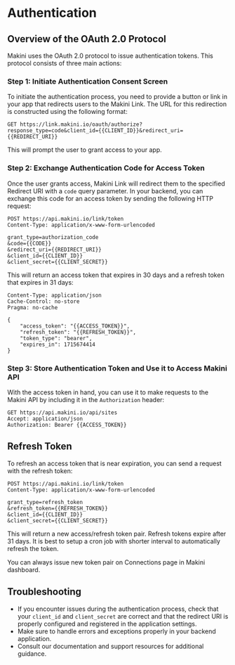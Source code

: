 # Authentication

## Overview of the OAuth 2.0 Protocol

Makini uses the OAuth 2.0 protocol to issue authentication tokens. This protocol consists of three main actions:

### Step 1: Initiate Authentication Consent Screen

To initiate the authentication process, you need to provide a button or link in your app that redirects users to the Makini Link. The URL for this redirection is constructed using the following format:
```
GET https://link.makini.io/oauth/authorize?response_type=code&client_id={{CLIENT_ID}}&redirect_uri={{REDIRECT_URI}}
```
This will prompt the user to grant access to your app.

### Step 2: Exchange Authentication Code for Access Token

Once the user grants access, Makini Link will redirect them to the specified Redirect URI with a `code` query parameter. In your backend, you can exchange this code for an access token by sending the following HTTP request:
```
POST https://api.makini.io/link/token
Content-Type: application/x-www-form-urlencoded

grant_type=authorization_code
&code={{CODE}}
&redirect_uri={{REDIRECT_URI}}
&client_id={{CLIENT_ID}}
&client_secret={{CLIENT_SECRET}}
```
This will return an access token that expires in 30 days and a refresh token that expires in 31 days:
```
Content-Type: application/json
Cache-Control: no-store
Pragma: no-cache

{
    "access_token": "{{ACCESS_TOKEN}}",
    "refresh_token": "{{REFRESH_TOKEN}}",
    "token_type": "bearer",
    "expires_in": 1715674414
}
```
### Step 3: Store Authentication Token and Use it to Access Makini API

With the access token in hand, you can use it to make requests to the Makini API by including it in the `Authorization` header:
```
GET https://api.makini.io/api/sites
Accept: application/json
Authorization: Bearer {{ACCESS_TOKEN}}
```
## Refresh Token

To refresh an access token that is near expiration, you can send a request with the refresh token:
```
POST https://api.makini.io/link/token
Content-Type: application/x-www-form-urlencoded

grant_type=refresh_token
&refresh_token={{REFRESH_TOKEN}}
&client_id={{CLIENT_ID}}
&client_secret={{CLIENT_SECRET}} 
```
This will return a new access/refresh token pair.
Refresh tokens expire after 31 days. It is best to setup a cron job with shorter interval to automatically refresh the token.

You can always issue new token pair on Connections page in Makini dashboard.

## Troubleshooting

* If you encounter issues during the authentication process, check that your `client_id` and `client_secret` are correct and that the redirect URI is properly configured and registered in the application settings.
* Make sure to handle errors and exceptions properly in your backend application.
* Consult our documentation and support resources for additional guidance.
